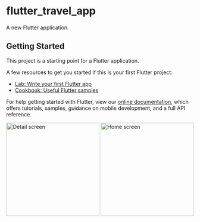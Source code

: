 # flutter_travel_app

A new Flutter application.

## Getting Started

This project is a starting point for a Flutter application.

A few resources to get you started if this is your first Flutter project:

- [Lab: Write your first Flutter app](https://flutter.dev/docs/get-started/codelab)
- [Cookbook: Useful Flutter samples](https://flutter.dev/docs/cookbook)

For help getting started with Flutter, view our
[online documentation](https://flutter.dev/docs), which offers tutorials,
samples, guidance on mobile development, and a full API reference.

<img src="https://user-images.githubusercontent.com/20335727/175812737-379272b4-8dab-418d-b5af-26d794658d76.jpg" alt="Detail screen" width="250"/>  <img src="https://user-images.githubusercontent.com/20335727/175812729-bffb2d94-fc63-4c45-aeda-d8bb33c8e2c5.jpg" alt="Home screen" width="250"/>
